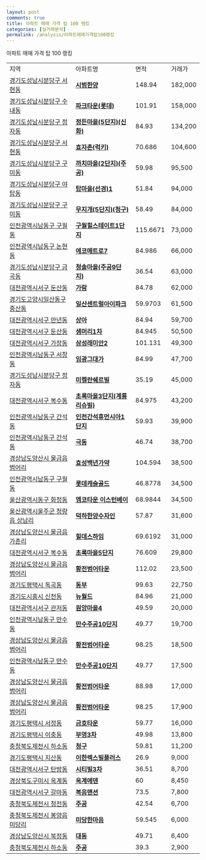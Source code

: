 ```yaml
---
layout: post
comments: true
title: 아파트 매매 가격 탑 100 랭킹
categories: [실거래분석]
permalink: /analysis/아파트매매가격탑100랭킹
---
```


아파트 매매 가격 탑 100 랭킹

<table>
  <tr>
    <td>지역</td>
    <td>아파트명</td>
    <td>면적</td>
    <td>거래가</td>
  </tr>

  <tr>
    <td><a href="/apt/경기도성남시분당구서현동">경기도성남시분당구 서현동</a></td>
    <td style="font-weight: bold;"><a href="https://search.naver.com/search.naver?query=서현동 시범한양">시범한양</a></td>
    <td>148.94</td>
    <td>182,000</td>
  </tr>

  <tr>
    <td><a href="/apt/경기도성남시분당구수내동">경기도성남시분당구 수내동</a></td>
    <td style="font-weight: bold;"><a href="https://search.naver.com/search.naver?query=수내동 파크타운(롯데)">파크타운(롯데)</a></td>
    <td>101.91</td>
    <td>158,000</td>
  </tr>

  <tr>
    <td><a href="/apt/경기도성남시분당구정자동">경기도성남시분당구 정자동</a></td>
    <td style="font-weight: bold;"><a href="https://search.naver.com/search.naver?query=정자동 정든마을(5단지)(신화)">정든마을(5단지)(신화)</a></td>
    <td>84.93</td>
    <td>134,200</td>
  </tr>

  <tr>
    <td><a href="/apt/경기도성남시분당구서현동">경기도성남시분당구 서현동</a></td>
    <td style="font-weight: bold;"><a href="https://search.naver.com/search.naver?query=서현동 효자촌(럭키)">효자촌(럭키)</a></td>
    <td>70.686</td>
    <td>104,600</td>
  </tr>

  <tr>
    <td><a href="/apt/경기도성남시분당구구미동">경기도성남시분당구 구미동</a></td>
    <td style="font-weight: bold;"><a href="https://search.naver.com/search.naver?query=구미동 까치마을(2단지)(주공)">까치마을(2단지)(주공)</a></td>
    <td>59.98</td>
    <td>95,500</td>
  </tr>

  <tr>
    <td><a href="/apt/경기도성남시분당구야탑동">경기도성남시분당구 야탑동</a></td>
    <td style="font-weight: bold;"><a href="https://search.naver.com/search.naver?query=야탑동 탑마을(선경)1">탑마을(선경)1</a></td>
    <td>51.84</td>
    <td>94,000</td>
  </tr>

  <tr>
    <td><a href="/apt/경기도성남시분당구구미동">경기도성남시분당구 구미동</a></td>
    <td style="font-weight: bold;"><a href="https://search.naver.com/search.naver?query=구미동 무지개(5단지)(청구)">무지개(5단지)(청구)</a></td>
    <td>58.49</td>
    <td>84,000</td>
  </tr>

  <tr>
    <td><a href="/apt/인천광역시남동구구월동">인천광역시남동구 구월동</a></td>
    <td style="font-weight: bold;"><a href="https://search.naver.com/search.naver?query=구월동 구월힐스테이트1단지">구월힐스테이트1단지</a></td>
    <td>115.6671</td>
    <td>73,000</td>
  </tr>

  <tr>
    <td><a href="/apt/인천광역시남동구논현동">인천광역시남동구 논현동</a></td>
    <td style="font-weight: bold;"><a href="https://search.naver.com/search.naver?query=논현동 에코메트로7">에코메트로7</a></td>
    <td>84.986</td>
    <td>66,000</td>
  </tr>

  <tr>
    <td><a href="/apt/경기도성남시분당구금곡동">경기도성남시분당구 금곡동</a></td>
    <td style="font-weight: bold;"><a href="https://search.naver.com/search.naver?query=금곡동 청솔마을(주공9단지)">청솔마을(주공9단지)</a></td>
    <td>36.54</td>
    <td>63,000</td>
  </tr>

  <tr>
    <td><a href="/apt/대전광역시서구둔산동">대전광역시서구 둔산동</a></td>
    <td style="font-weight: bold;"><a href="https://search.naver.com/search.naver?query=둔산동 가람">가람</a></td>
    <td>84.78</td>
    <td>62,000</td>
  </tr>

  <tr>
    <td><a href="/apt/경기도고양시일산동구중산동">경기도고양시일산동구 중산동</a></td>
    <td style="font-weight: bold;"><a href="https://search.naver.com/search.naver?query=중산동 일산센트럴아이파크">일산센트럴아이파크</a></td>
    <td>59.9703</td>
    <td>61,500</td>
  </tr>

  <tr>
    <td><a href="/apt/대전광역시서구만년동">대전광역시서구 만년동</a></td>
    <td style="font-weight: bold;"><a href="https://search.naver.com/search.naver?query=만년동 상아">상아</a></td>
    <td>84.94</td>
    <td>59,700</td>
  </tr>

  <tr>
    <td><a href="/apt/대전광역시서구둔산동">대전광역시서구 둔산동</a></td>
    <td style="font-weight: bold;"><a href="https://search.naver.com/search.naver?query=둔산동 샘머리1차">샘머리1차</a></td>
    <td>84.945</td>
    <td>50,500</td>
  </tr>

  <tr>
    <td><a href="/apt/대전광역시서구가장동">대전광역시서구 가장동</a></td>
    <td style="font-weight: bold;"><a href="https://search.naver.com/search.naver?query=가장동 삼성래미안2">삼성래미안2</a></td>
    <td>101.131</td>
    <td>49,300</td>
  </tr>

  <tr>
    <td><a href="/apt/인천광역시남동구서창동">인천광역시남동구 서창동</a></td>
    <td style="font-weight: bold;"><a href="https://search.naver.com/search.naver?query=서창동 임광그대가">임광그대가</a></td>
    <td>84.99</td>
    <td>47,700</td>
  </tr>

  <tr>
    <td><a href="/apt/경기도성남시분당구정자동">경기도성남시분당구 정자동</a></td>
    <td style="font-weight: bold;"><a href="https://search.naver.com/search.naver?query=정자동 미켈란쉐르빌">미켈란쉐르빌</a></td>
    <td>35.19</td>
    <td>45,000</td>
  </tr>

  <tr>
    <td><a href="/apt/대전광역시서구복수동">대전광역시서구 복수동</a></td>
    <td style="font-weight: bold;"><a href="https://search.naver.com/search.naver?query=복수동 초록마을3단지(계룡리슈빌)">초록마을3단지(계룡리슈빌)</a></td>
    <td>84.975</td>
    <td>43,200</td>
  </tr>

  <tr>
    <td><a href="/apt/인천광역시남동구간석동">인천광역시남동구 간석동</a></td>
    <td style="font-weight: bold;"><a href="https://search.naver.com/search.naver?query=간석동 인천간석휴먼시아1단지">인천간석휴먼시아1단지</a></td>
    <td>59.93</td>
    <td>39,900</td>
  </tr>

  <tr>
    <td><a href="/apt/인천광역시남동구간석동">인천광역시남동구 간석동</a></td>
    <td style="font-weight: bold;"><a href="https://search.naver.com/search.naver?query=간석동 극동">극동</a></td>
    <td>46.74</td>
    <td>38,700</td>
  </tr>

  <tr>
    <td><a href="/apt/경상남도양산시물금읍 범어리">경상남도양산시 물금읍 범어리</a></td>
    <td style="font-weight: bold;"><a href="https://search.naver.com/search.naver?query=물금읍 범어리 효성백년가약">효성백년가약</a></td>
    <td>104.594</td>
    <td>38,500</td>
  </tr>

  <tr>
    <td><a href="/apt/인천광역시남동구구월동">인천광역시남동구 구월동</a></td>
    <td style="font-weight: bold;"><a href="https://search.naver.com/search.naver?query=구월동 롯데캐슬골드">롯데캐슬골드</a></td>
    <td>46.8778</td>
    <td>34,500</td>
  </tr>

  <tr>
    <td><a href="/apt/울산광역시동구화정동">울산광역시동구 화정동</a></td>
    <td style="font-weight: bold;"><a href="https://search.naver.com/search.naver?query=화정동 엠코타운 이스턴베이">엠코타운 이스턴베이</a></td>
    <td>68.9844</td>
    <td>34,500</td>
  </tr>

  <tr>
    <td><a href="/apt/울산광역시울주군청량읍 상남리">울산광역시울주군 청량읍 상남리</a></td>
    <td style="font-weight: bold;"><a href="https://search.naver.com/search.naver?query=청량읍 상남리 덕하한양수자인">덕하한양수자인</a></td>
    <td>57.87</td>
    <td>31,600</td>
  </tr>

  <tr>
    <td><a href="/apt/경상남도양산시물금읍 가촌리">경상남도양산시 물금읍 가촌리</a></td>
    <td style="font-weight: bold;"><a href="https://search.naver.com/search.naver?query=물금읍 가촌리 힐데스하임">힐데스하임</a></td>
    <td>69.6192</td>
    <td>31,000</td>
  </tr>

  <tr>
    <td><a href="/apt/대전광역시서구복수동">대전광역시서구 복수동</a></td>
    <td style="font-weight: bold;"><a href="https://search.naver.com/search.naver?query=복수동 초록마을5단지">초록마을5단지</a></td>
    <td>76.609</td>
    <td>29,800</td>
  </tr>

  <tr>
    <td><a href="/apt/경상남도양산시물금읍 범어리">경상남도양산시 물금읍 범어리</a></td>
    <td style="font-weight: bold;"><a href="https://search.naver.com/search.naver?query=물금읍 범어리 황전범어타운">황전범어타운</a></td>
    <td>112.02</td>
    <td>23,500</td>
  </tr>

  <tr>
    <td><a href="/apt/경기도평택시독곡동">경기도평택시 독곡동</a></td>
    <td style="font-weight: bold;"><a href="https://search.naver.com/search.naver?query=독곡동 동부">동부</a></td>
    <td>99.63</td>
    <td>22,750</td>
  </tr>

  <tr>
    <td><a href="/apt/경기도시흥시신천동">경기도시흥시 신천동</a></td>
    <td style="font-weight: bold;"><a href="https://search.naver.com/search.naver?query=신천동 뉴월드">뉴월드</a></td>
    <td>84.96</td>
    <td>21,000</td>
  </tr>

  <tr>
    <td><a href="/apt/대전광역시서구관저동">대전광역시서구 관저동</a></td>
    <td style="font-weight: bold;"><a href="https://search.naver.com/search.naver?query=관저동 원앙마을4">원앙마을4</a></td>
    <td>49.59</td>
    <td>20,000</td>
  </tr>

  <tr>
    <td><a href="/apt/인천광역시남동구만수동">인천광역시남동구 만수동</a></td>
    <td style="font-weight: bold;"><a href="https://search.naver.com/search.naver?query=만수동 만수주공10단지">만수주공10단지</a></td>
    <td>49.77</td>
    <td>19,700</td>
  </tr>

  <tr>
    <td><a href="/apt/경상남도양산시물금읍 범어리">경상남도양산시 물금읍 범어리</a></td>
    <td style="font-weight: bold;"><a href="https://search.naver.com/search.naver?query=물금읍 범어리 황전범어타운">황전범어타운</a></td>
    <td>98.25</td>
    <td>18,500</td>
  </tr>

  <tr>
    <td><a href="/apt/인천광역시남동구만수동">인천광역시남동구 만수동</a></td>
    <td style="font-weight: bold;"><a href="https://search.naver.com/search.naver?query=만수동 만수주공10단지">만수주공10단지</a></td>
    <td>49.77</td>
    <td>17,500</td>
  </tr>

  <tr>
    <td><a href="/apt/경상남도양산시물금읍 범어리">경상남도양산시 물금읍 범어리</a></td>
    <td style="font-weight: bold;"><a href="https://search.naver.com/search.naver?query=물금읍 범어리 황전범어타운">황전범어타운</a></td>
    <td>88.98</td>
    <td>17,000</td>
  </tr>

  <tr>
    <td><a href="/apt/경상남도양산시물금읍 범어리">경상남도양산시 물금읍 범어리</a></td>
    <td style="font-weight: bold;"><a href="https://search.naver.com/search.naver?query=물금읍 범어리 황전범어타운">황전범어타운</a></td>
    <td>98.25</td>
    <td>17,900</td>
  </tr>

  <tr>
    <td><a href="/apt/경기도평택시서정동">경기도평택시 서정동</a></td>
    <td style="font-weight: bold;"><a href="https://search.naver.com/search.naver?query=서정동 금호타운">금호타운</a></td>
    <td>59.77</td>
    <td>16,000</td>
  </tr>

  <tr>
    <td><a href="/apt/경기도평택시이충동">경기도평택시 이충동</a></td>
    <td style="font-weight: bold;"><a href="https://search.naver.com/search.naver?query=이충동 부영3차">부영3차</a></td>
    <td>49.98</td>
    <td>13,800</td>
  </tr>

  <tr>
    <td><a href="/apt/충청북도제천시하소동">충청북도제천시 하소동</a></td>
    <td style="font-weight: bold;"><a href="https://search.naver.com/search.naver?query=하소동 청구">청구</a></td>
    <td>59.81</td>
    <td>11,200</td>
  </tr>

  <tr>
    <td><a href="/apt/경기도평택시지산동">경기도평택시 지산동</a></td>
    <td style="font-weight: bold;"><a href="https://search.naver.com/search.naver?query=지산동 이한렉스빌플러스">이한렉스빌플러스</a></td>
    <td>26.9</td>
    <td>9,000</td>
  </tr>

  <tr>
    <td><a href="/apt/대전광역시서구탄방동">대전광역시서구 탄방동</a></td>
    <td style="font-weight: bold;"><a href="https://search.naver.com/search.naver?query=탄방동 시티빌3차">시티빌3차</a></td>
    <td>36.51</td>
    <td>8,700</td>
  </tr>

  <tr>
    <td><a href="/apt/경상북도구미시옥계동">경상북도구미시 옥계동</a></td>
    <td style="font-weight: bold;"><a href="https://search.naver.com/search.naver?query=옥계동 옥계에덴">옥계에덴</a></td>
    <td>60</td>
    <td>8,450</td>
  </tr>

  <tr>
    <td><a href="/apt/대전광역시서구갈마동">대전광역시서구 갈마동</a></td>
    <td style="font-weight: bold;"><a href="https://search.naver.com/search.naver?query=갈마동 복음맨션">복음맨션</a></td>
    <td>73.5</td>
    <td>7,800</td>
  </tr>

  <tr>
    <td><a href="/apt/충청북도제천시청전동">충청북도제천시 청전동</a></td>
    <td style="font-weight: bold;"><a href="https://search.naver.com/search.naver?query=청전동 주공">주공</a></td>
    <td>42.54</td>
    <td>6,700</td>
  </tr>

  <tr>
    <td><a href="/apt/충청북도제천시봉양읍 미당리">충청북도제천시 봉양읍 미당리</a></td>
    <td style="font-weight: bold;"><a href="https://search.naver.com/search.naver?query=봉양읍 미당리 미당한마음">미당한마음</a></td>
    <td>59.545</td>
    <td>6,000</td>
  </tr>

  <tr>
    <td><a href="/apt/경상남도양산시북정동">경상남도양산시 북정동</a></td>
    <td style="font-weight: bold;"><a href="https://search.naver.com/search.naver?query=북정동 대동">대동</a></td>
    <td>49.71</td>
    <td>6,400</td>
  </tr>

  <tr>
    <td><a href="/apt/충청북도제천시하소동">충청북도제천시 하소동</a></td>
    <td style="font-weight: bold;"><a href="https://search.naver.com/search.naver?query=하소동 주공">주공</a></td>
    <td>39.3</td>
    <td>2,900</td>
  </tr>

</table>
